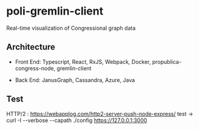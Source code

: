 # poli-gremlin-client

Real-time visualization of Congressional graph data


## Architecture

* Front End: Typescript, React, RxJS, Webpack, Docker, propublica-congress-node, gremlin-client

* Back End: JanusGraph, Cassandra, Azure, Java


## Test

HTTP/2 : https://webapplog.com/http2-server-push-node-express/
         test -> curl -I --verbose --capath ./config https://127.0.0.1:3000
